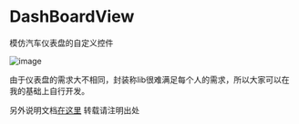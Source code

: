 # DashBoardView
模仿汽车仪表盘的自定义控件

![image](https://github.com/littlebayreal/DashBoardView.git/app/src/main/screenshot/DashBoardView.gif)

由于仪表盘的需求大不相同，封装称lib很难满足每个人的需求，所以大家可以在我的基础上自行开发。

另外说明文档[在这里](https://www.jianshu.com/p/2f273b9fe737)  转载请注明出处
